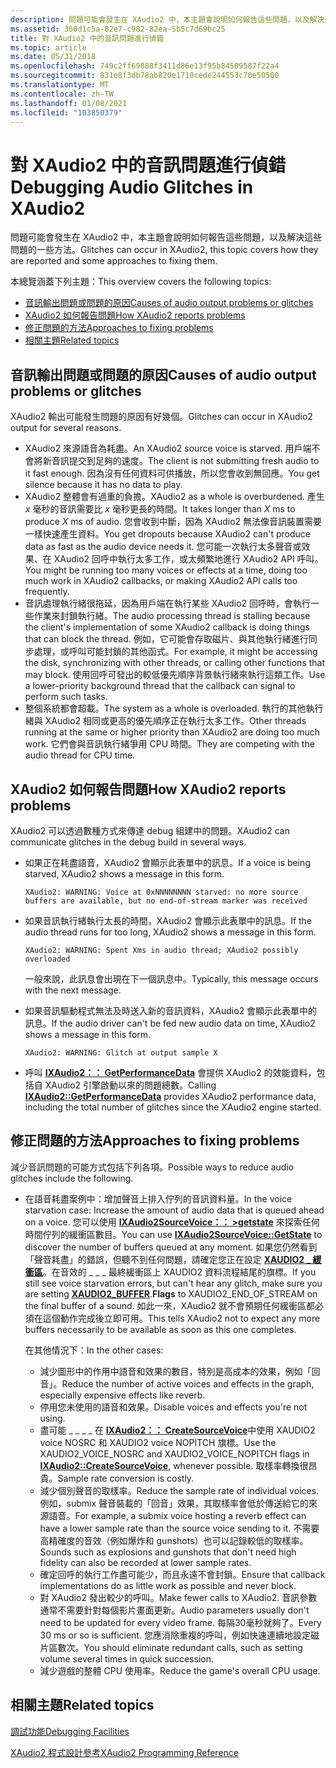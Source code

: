 ```yaml
---
description: 問題可能會發生在 XAudio2 中，本主題會說明如何報告這些問題，以及解決這些問題的一些方法。
ms.assetid: 360d1c5a-82e7-c982-82ea-5b5c7d69bc25
title: 對 XAudio2 中的音訊問題進行偵錯
ms.topic: article
ms.date: 05/31/2018
ms.openlocfilehash: 749c2ff69888f3411d86e13f95b84509587f22a4
ms.sourcegitcommit: 831e8f3db78ab820e1710cede244553c70e50500
ms.translationtype: MT
ms.contentlocale: zh-TW
ms.lasthandoff: 01/08/2021
ms.locfileid: "103850379"
---
```

# <a name="debugging-audio-glitches-in-xaudio2"></a><span data-ttu-id="7135f-103">對 XAudio2 中的音訊問題進行偵錯</span><span class="sxs-lookup"><span data-stu-id="7135f-103">Debugging Audio Glitches in XAudio2</span></span>

<span data-ttu-id="7135f-104">問題可能會發生在 XAudio2 中，本主題會說明如何報告這些問題，以及解決這些問題的一些方法。</span><span class="sxs-lookup"><span data-stu-id="7135f-104">Glitches can occur in XAudio2, this topic covers how they are reported and some approaches to fixing them.</span></span>

<span data-ttu-id="7135f-105">本總覽涵蓋下列主題：</span><span class="sxs-lookup"><span data-stu-id="7135f-105">This overview covers the following topics:</span></span>

-   [<span data-ttu-id="7135f-106">音訊輸出問題或問題的原因</span><span class="sxs-lookup"><span data-stu-id="7135f-106">Causes of audio output problems or glitches</span></span>](#causes-of-audio-output-problems-or-glitches)
-   [<span data-ttu-id="7135f-107">XAudio2 如何報告問題</span><span class="sxs-lookup"><span data-stu-id="7135f-107">How XAudio2 reports problems</span></span>](#how-xaudio2-reports-problems)
-   [<span data-ttu-id="7135f-108">修正問題的方法</span><span class="sxs-lookup"><span data-stu-id="7135f-108">Approaches to fixing problems</span></span>](#approaches-to-fixing-problems)
-   [<span data-ttu-id="7135f-109">相關主題</span><span class="sxs-lookup"><span data-stu-id="7135f-109">Related topics</span></span>](#related-topics)

## <a name="causes-of-audio-output-problems-or-glitches"></a><span data-ttu-id="7135f-110">音訊輸出問題或問題的原因</span><span class="sxs-lookup"><span data-stu-id="7135f-110">Causes of audio output problems or glitches</span></span>

<span data-ttu-id="7135f-111">XAudio2 輸出可能發生問題的原因有好幾個。</span><span class="sxs-lookup"><span data-stu-id="7135f-111">Glitches can occur in XAudio2 output for several reasons.</span></span>

-   <span data-ttu-id="7135f-112">XAudio2 來源語音為耗盡。</span><span class="sxs-lookup"><span data-stu-id="7135f-112">An XAudio2 source voice is starved.</span></span> <span data-ttu-id="7135f-113">用戶端不會將新音訊提交到足夠的速度。</span><span class="sxs-lookup"><span data-stu-id="7135f-113">The client is not submitting fresh audio to it fast enough.</span></span> <span data-ttu-id="7135f-114">因為沒有任何資料可供播放，所以您會收到無回應。</span><span class="sxs-lookup"><span data-stu-id="7135f-114">You get silence because it has no data to play.</span></span>
-   <span data-ttu-id="7135f-115">XAudio2 整體會有過重的負擔。</span><span class="sxs-lookup"><span data-stu-id="7135f-115">XAudio2 as a whole is overburdened.</span></span> <span data-ttu-id="7135f-116">產生 *x* 毫秒的音訊需要比 *x* 毫秒更長的時間。</span><span class="sxs-lookup"><span data-stu-id="7135f-116">It takes longer than *X* ms to produce *X* ms of audio.</span></span> <span data-ttu-id="7135f-117">您會收到中斷，因為 XAudio2 無法像音訊裝置需要一樣快速產生資料。</span><span class="sxs-lookup"><span data-stu-id="7135f-117">You get dropouts because XAudio2 can't produce data as fast as the audio device needs it.</span></span> <span data-ttu-id="7135f-118">您可能一次執行太多聲音或效果、在 XAudio2 回呼中執行太多工作，或太頻繁地進行 XAudio2 API 呼叫。</span><span class="sxs-lookup"><span data-stu-id="7135f-118">You might be running too many voices or effects at a time, doing too much work in XAudio2 callbacks, or making XAudio2 API calls too frequently.</span></span>
-   <span data-ttu-id="7135f-119">音訊處理執行緒很拖延，因為用戶端在執行某些 XAudio2 回呼時，會執行一些作業來封鎖執行緒。</span><span class="sxs-lookup"><span data-stu-id="7135f-119">The audio processing thread is stalling because the client's implementation of some XAudio2 callback is doing things that can block the thread.</span></span> <span data-ttu-id="7135f-120">例如，它可能會存取磁片、與其他執行緒進行同步處理，或呼叫可能封鎖的其他函式。</span><span class="sxs-lookup"><span data-stu-id="7135f-120">For example, it might be accessing the disk, synchronizing with other threads, or calling other functions that may block.</span></span> <span data-ttu-id="7135f-121">使用回呼可發出的較低優先順序背景執行緒來執行這類工作。</span><span class="sxs-lookup"><span data-stu-id="7135f-121">Use a lower-priority background thread that the callback can signal to perform such tasks.</span></span>
-   <span data-ttu-id="7135f-122">整個系統都會超載。</span><span class="sxs-lookup"><span data-stu-id="7135f-122">The system as a whole is overloaded.</span></span> <span data-ttu-id="7135f-123">執行的其他執行緒與 XAudio2 相同或更高的優先順序正在執行太多工作。</span><span class="sxs-lookup"><span data-stu-id="7135f-123">Other threads running at the same or higher priority than XAudio2 are doing too much work.</span></span> <span data-ttu-id="7135f-124">它們會與音訊執行緒爭用 CPU 時間。</span><span class="sxs-lookup"><span data-stu-id="7135f-124">They are competing with the audio thread for CPU time.</span></span>

## <a name="how-xaudio2-reports-problems"></a><span data-ttu-id="7135f-125">XAudio2 如何報告問題</span><span class="sxs-lookup"><span data-stu-id="7135f-125">How XAudio2 reports problems</span></span>

<span data-ttu-id="7135f-126">XAudio2 可以透過數種方式來傳達 debug 組建中的問題。</span><span class="sxs-lookup"><span data-stu-id="7135f-126">XAudio2 can communicate glitches in the debug build in several ways.</span></span>

-   <span data-ttu-id="7135f-127">如果正在耗盡語音，XAudio2 會顯示此表單中的訊息。</span><span class="sxs-lookup"><span data-stu-id="7135f-127">If a voice is being starved, XAudio2 shows a message in this form.</span></span>

    ``` syntax
    XAudio2: WARNING: Voice at 0xNNNNNNNN starved: no more source buffers are available, but no end-of-stream marker was received
    ```

-   <span data-ttu-id="7135f-128">如果音訊執行緒執行太長的時間，XAudio2 會顯示此表單中的訊息。</span><span class="sxs-lookup"><span data-stu-id="7135f-128">If the audio thread runs for too long, XAudio2 shows a message in this form.</span></span>

    ``` syntax
    XAudio2: WARNING: Spent Xms in audio thread; XAudio2 possibly overloaded
    ```

    <span data-ttu-id="7135f-129">一般來說，此訊息會出現在下一個訊息中。</span><span class="sxs-lookup"><span data-stu-id="7135f-129">Typically, this message occurs with the next message.</span></span>

-   <span data-ttu-id="7135f-130">如果音訊驅動程式無法及時送入新的音訊資料，XAudio2 會顯示此表單中的訊息。</span><span class="sxs-lookup"><span data-stu-id="7135f-130">If the audio driver can't be fed new audio data on time, XAudio2 shows a message in this form.</span></span>

    ``` syntax
    XAudio2: WARNING: Glitch at output sample X
    ```

-   <span data-ttu-id="7135f-131">呼叫 [**IXAudio2：： GetPerformanceData**](/windows/win32/api/xaudio2/nf-xaudio2-ixaudio2-getperformancedata) 會提供 XAudio2 的效能資料，包括自 XAudio2 引擎啟動以來的問題總數。</span><span class="sxs-lookup"><span data-stu-id="7135f-131">Calling [**IXAudio2::GetPerformanceData**](/windows/win32/api/xaudio2/nf-xaudio2-ixaudio2-getperformancedata) provides XAudio2 performance data, including the total number of glitches since the XAudio2 engine started.</span></span>

## <a name="approaches-to-fixing-problems"></a><span data-ttu-id="7135f-132">修正問題的方法</span><span class="sxs-lookup"><span data-stu-id="7135f-132">Approaches to fixing problems</span></span>

<span data-ttu-id="7135f-133">減少音訊問題的可能方式包括下列各項。</span><span class="sxs-lookup"><span data-stu-id="7135f-133">Possible ways to reduce audio glitches include the following.</span></span>

-   <span data-ttu-id="7135f-134">在語音耗盡案例中：增加聲音上排入佇列的音訊資料量。</span><span class="sxs-lookup"><span data-stu-id="7135f-134">In the voice starvation case: Increase the amount of audio data that is queued ahead on a voice.</span></span> <span data-ttu-id="7135f-135">您可以使用 [**IXAudio2SourceVoice：： >getstate**](/windows/win32/api/xaudio2/nf-xaudio2-ixaudio2sourcevoice-getstate) 來探索任何時間佇列的緩衝區數目。</span><span class="sxs-lookup"><span data-stu-id="7135f-135">You can use [**IXAudio2SourceVoice::GetState**](/windows/win32/api/xaudio2/nf-xaudio2-ixaudio2sourcevoice-getstate) to discover the number of buffers queued at any moment.</span></span> <span data-ttu-id="7135f-136">如果您仍然看到「聲音耗盡」的錯誤，但聽不到任何問題，請確定您正在設定 [**XAUDIO2 \_ 緩衝區**](/windows/desktop/api/xaudio2/ns-xaudio2-xaudio2_buffer)。在音效的 \_ \_ \_ 最終緩衝區上 XAUDIO2 資料流程結尾的旗標。</span><span class="sxs-lookup"><span data-stu-id="7135f-136">If you still see voice starvation errors, but can't hear any glitch, make sure you are setting [**XAUDIO2\_BUFFER**](/windows/desktop/api/xaudio2/ns-xaudio2-xaudio2_buffer).**Flags** to XAUDIO2\_END\_OF\_STREAM on the final buffer of a sound.</span></span> <span data-ttu-id="7135f-137">如此一來，XAudio2 就不會預期任何緩衝區都必須在這個動作完成後立即可用。</span><span class="sxs-lookup"><span data-stu-id="7135f-137">This tells XAudio2 not to expect any more buffers necessarily to be available as soon as this one completes.</span></span>

    <span data-ttu-id="7135f-138">在其他情況下：</span><span class="sxs-lookup"><span data-stu-id="7135f-138">In the other cases:</span></span>

    -   <span data-ttu-id="7135f-139">減少圖形中的作用中語音和效果的數目，特別是高成本的效果，例如「回音」。</span><span class="sxs-lookup"><span data-stu-id="7135f-139">Reduce the number of active voices and effects in the graph, especially expensive effects like reverb.</span></span>
    -   <span data-ttu-id="7135f-140">停用您未使用的語音和效果。</span><span class="sxs-lookup"><span data-stu-id="7135f-140">Disable voices and effects you're not using.</span></span>
    -   <span data-ttu-id="7135f-141">盡可能 \_ \_ \_ \_ 在 [**IXAudio2：： CreateSourceVoice**](/windows/win32/api/xaudio2/nf-xaudio2-ixaudio2-createsourcevoice)中使用 XAUDIO2 voice NOSRC 和 XAUDIO2 voice NOPITCH 旗標。</span><span class="sxs-lookup"><span data-stu-id="7135f-141">Use the XAUDIO2\_VOICE\_NOSRC and XAUDIO2\_VOICE\_NOPITCH flags in [**IXAudio2::CreateSourceVoice**](/windows/win32/api/xaudio2/nf-xaudio2-ixaudio2-createsourcevoice), whenever possible.</span></span> <span data-ttu-id="7135f-142">取樣率轉換很昂貴。</span><span class="sxs-lookup"><span data-stu-id="7135f-142">Sample rate conversion is costly.</span></span>
    -   <span data-ttu-id="7135f-143">減少個別聲音的取樣率。</span><span class="sxs-lookup"><span data-stu-id="7135f-143">Reduce the sample rate of individual voices.</span></span> <span data-ttu-id="7135f-144">例如，submix 聲音裝載的「回音」效果，其取樣率會低於傳送給它的來源語音。</span><span class="sxs-lookup"><span data-stu-id="7135f-144">For example, a submix voice hosting a reverb effect can have a lower sample rate than the source voice sending to it.</span></span> <span data-ttu-id="7135f-145">不需要高精確度的音效（例如爆炸和 gunshots）也可以記錄較低的取樣率。</span><span class="sxs-lookup"><span data-stu-id="7135f-145">Sounds such as explosions and gunshots that don't need high fidelity can also be recorded at lower sample rates.</span></span>
    -   <span data-ttu-id="7135f-146">確定回呼的執行工作盡可能少，而且永遠不會封鎖。</span><span class="sxs-lookup"><span data-stu-id="7135f-146">Ensure that callback implementations do as little work as possible and never block.</span></span>
    -   <span data-ttu-id="7135f-147">對 XAudio2 發出較少的呼叫。</span><span class="sxs-lookup"><span data-stu-id="7135f-147">Make fewer calls to XAudio2.</span></span> <span data-ttu-id="7135f-148">音訊參數通常不需要針對每個影片畫面更新。</span><span class="sxs-lookup"><span data-stu-id="7135f-148">Audio parameters usually don't need to be updated for every video frame.</span></span> <span data-ttu-id="7135f-149">每隔30毫秒就夠了。</span><span class="sxs-lookup"><span data-stu-id="7135f-149">Every 30 ms or so is sufficient.</span></span> <span data-ttu-id="7135f-150">您應消除重複的呼叫，例如快速連續地設定磁片區數次。</span><span class="sxs-lookup"><span data-stu-id="7135f-150">You should eliminate redundant calls, such as setting volume several times in quick succession.</span></span>
    -   <span data-ttu-id="7135f-151">減少遊戲的整體 CPU 使用率。</span><span class="sxs-lookup"><span data-stu-id="7135f-151">Reduce the game's overall CPU usage.</span></span>

## <a name="related-topics"></a><span data-ttu-id="7135f-152">相關主題</span><span class="sxs-lookup"><span data-stu-id="7135f-152">Related topics</span></span>

<dl> <dt>

[<span data-ttu-id="7135f-153">調試功能</span><span class="sxs-lookup"><span data-stu-id="7135f-153">Debugging Facilities</span></span>](debugging-facilities.md)
</dt> <dt>

[<span data-ttu-id="7135f-154">XAudio2 程式設計參考</span><span class="sxs-lookup"><span data-stu-id="7135f-154">XAudio2 Programming Reference</span></span>](programming-reference.md)
</dt> </dl>

 

 
